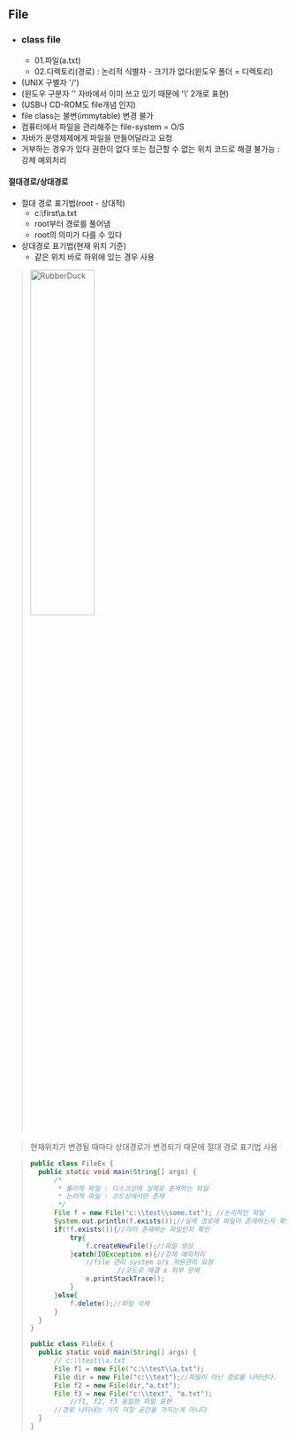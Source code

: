 ## File
* ### class file
    * 01.파일(a.txt)
    * 02.디렉토리(경로) : 논리적 식별자 - 크기가 없다(윈도우 폴더 = 디렉토리)
* (UNIX 구별자 '/')
* (윈도우 구분자 '\' 자바에서 이미 쓰고 있기 때문에 '\\' 2개로 표현)
* (USB나 CD-ROM도 file개념 인지)
* file class는 불변(immytable) 변경 불가
* 컴퓨터에서 파일을 관리해주는 file-system = O/S
* 자바가 운영체제에게 파일을 만들어달라고 요청 
* 거부하는 경우가 있다 권한이 없다 또는 접근할 수 없는 위치 코드로 해결 불가능 : 강제 예외처리
#### 절대경로/상대경로
* 절대 경로 표기법(root - 상대적)
   * c:\first\a.txt
   * root부터 경로를 풀어냄
   * root의 의미가 다를 수 있다
* 상대경로 표기법(현재 위치 기준)
   * 같은 위치 바로 하위에 있는 경우 사용

><img src="https://postfiles.pstatic.net/MjAyMjA2MDdfMTY5/MDAxNjU0NjA5MzUyNzUz._Vb78WR0Zjs4bfobuQy2uBt2q-eIAb1uRu1Jtj5sV5Ig.ZEUws99DPpGy_lhfEoUjeM5cNsaDOsZTyDiyuOWo8T4g.PNG.forget980/image.png?type=w580" width="50%" height="40%" title="px(픽셀) 크기 설정" alt="RubberDuck"></img>

>  현재위치가 변경될 때마다 상대경로가 변경되기 때문에 절대 경로 표기법 사용

>```java
>public class FileEx {
>	public static void main(String[] args) {
>		/*
>		 * 물리적 파일 : 디스크상에 실제로 존재하는 파일
>		 * 논리적 파일 : 코드상에서만 존재
>		 */
>		File f = new File("c:\\test\\some.txt"); //논리적인 파일
>		System.out.println(f.exists());//실제 경로에 파일이 존재하는지 확인
>		if(!f.exists()){//이미 존재하는 파일인지 확인
>			try{
>				f.createNewFile();//파일 생성
>			}catch(IOException e){//강제 예외처리
>				//file 관리 system o/s 자원관리 요청
>           			//코드로 해결 x 외부 문제
>				e.printStackTrace();
>			}
>		}else{
>			f.delete();//파일 삭제
>		}
>	}
>}
>```
>```java
>public class FileEx {
>	public static void main(String[] args) {
>		// c:\\test\\a.txt
>		File f1 = new File("c:\\test\\a.txt");
>		File dir = new File("c:\\text");//파일이 아닌 경로를 나타낸다.
>		File f2 = new File(dir,"a.txt");
>		File f3 = new File("c:\\text", "a.txt");
>     		//f1, f2, f3 동일한 파일 표현
>		//경로 나타내는 거지 저장 공간을 가지는게 아니다
>	}
>}
>```
